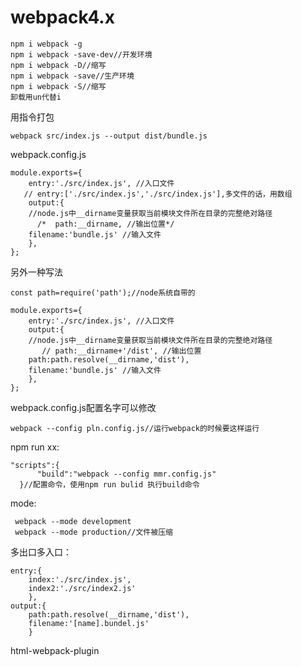 # webpack4.x

    npm i webpack -g
    npm i webpack -save-dev//开发环境
    npm i webpack -D//缩写
    npm i webpack -save//生产环境
    npm i webpack -S//缩写
    卸载用un代替i
用指令打包

	webpack src/index.js --output dist/bundle.js

webpack.config.js

    module.exports={
	    entry:'./src/index.js', //入口文件
       // entry:['./src/index.js','./src/index.js'],多文件的话，用数组
	    output:{
	    //node.js中__dirname变量获取当前模块文件所在目录的完整绝对路径
	      /*  path:__dirname, //输出位置*/
	    filename:'bundle.js' //输入文件
	    },
    };

另外一种写法

	const path=require('path');//node系统自带的

    module.exports={
	    entry:'./src/index.js', //入口文件
	    output:{
	    //node.js中__dirname变量获取当前模块文件所在目录的完整绝对路径
	       // path:__dirname+'/dist', //输出位置
	    path:path.resolve(__dirname,'dist'),
	    filename:'bundle.js' //输入文件
	    },
    };

webpack.config.js配置名字可以修改

    webpack --config pln.config.js//运行webpack的时候要这样运行

npm run xx:
    
    "scripts":{
          "build":"webpack --config mmr.config.js"
      }//配置命令，使用npm run bulid 执行build命令

mode:

     webpack --mode development
     webpack --mode production//文件被压缩

多出口多入口：

    entry:{
		index:'./src/index.js',
		index2:'./src/index2.js'
		},
	output:{
		path:path.resolve(__dirname,'dist'),
		filename:'[name].bundel.js'
		}

html-webpack-plugin